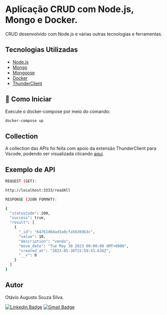 # Aplicação CRUD com Node.js, Mongo e Docker.
CRUD desenvolvido com Node.js e várias outras tecnologias e ferramentas.

## Tecnologias Utilizadas
- [Node.js](https://nodejs.org/en/)
- [Mongo](https://www.mongodb.com/pt-br)
- [Mongoose](https://mongoosejs.com/)
- [Docker](https://www.docker.com/)
- [ThunderClient](https://www.thunderclient.com/)

## 🚀 Como Iniciar
Execute o docker-compose por meio do comando:

~~~bash
docker-compose up
~~~

## Collection
A collection das APIs foi feita com apoio da extensão ThunderClient para Vscode, podendo ser visualizada clicando <a href='./src/thunder-collection_node-docker-mongo.json'>aqui</a>.

## Exemplo de API

~~~ bash
REQUEST (GET): 

http://localhost:3333/readAll

RESPONSE (JSON FORMAT):

{
  "statusCode": 200,
  "success": true,
  "result": [
    {
      "_id": "64761d6dad3a0cfa58369b3c",
      "value": 10,
      "description": "venda",
      "move_date": "Tue May 30 2023 00:00:00 GMT+0000",
      "created_at": "2023-05-30T15:59:41.634Z",
      "__v": 0
    }
  ]
}

~~~


## Autor
Otávio Augusto Souza Silva.


[![Linkedin Badge](https://img.shields.io/badge/-LinkedIn-blue?style=flat-square&logo=Linkedin&logoColor=white&link=https://www.linkedin.com/in/otaviosilva22/)](https://www.linkedin.com/in/otaviosilva22/)
[![Gmail Badge](https://img.shields.io/badge/-Gmail-c14438?style=flat-square&logo=Gmail&logoColor=white&link=mailto:otavio.ssilva22@gmail.com)](mailto:otavio.ssilva22@gmail.com)